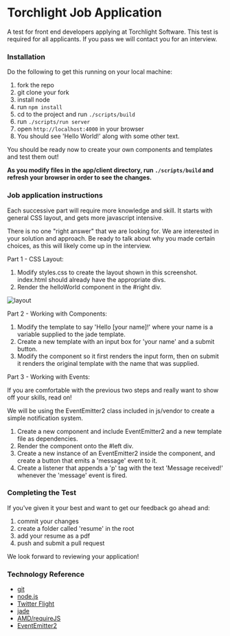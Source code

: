 # Torchlight Job Application

A test for front end developers applying at Torchlight Software.  This test is required for all applicants.  If you pass we will contact you for an interview.

### Installation

Do the following to get this running on your local machine:

1. fork the repo
2. git clone your fork
3. install node
4. run `npm install`
5. cd to the project and run `./scripts/build`
6. run `./scripts/run server`
7. open `http://localhost:4000` in your browser
8. You should see 'Hello World!' along with some other text.

You should be ready now to create your own components and templates and test them out!

**As you modify files in the app/client directory, run `./scripts/build` and refresh your browser in order to see the changes.**

### Job application instructions

Each successive part will require more knowledge and skill.  It starts with general CSS layout, and gets more javascript intensive.

There is no one "right answer" that we are looking for.  We are interested in your solution and approach.  Be ready to talk about why you made certain choices, as this will likely come up in the interview.

Part 1 - CSS Layout:

1. Modify styles.css to create the layout shown in this screenshot.  index.html should already have the appropriate divs.
2. Render the helloWorld component in the #right div.

![layout](https://torchlight-files.s3.amazonaws.com/layout.png)

Part 2 - Working with Components:

1. Modify the template to say 'Hello [your name]!' where your name is a variable supplied to the jade template.
2. Create a new template with an input box for 'your name' and a submit button.
3. Modify the component so it first renders the input form, then on submit it renders the original template with the name that was supplied.

Part 3 - Working with Events:

If you are comfortable with the previous two steps and really want to show off your skills, read on!

We will be using the EventEmitter2 class included in js/vendor to create a simple notification system.

1. Create a new component and include EventEmitter2 and a new template file as dependencies.
2. Render the component onto the #left div.
3. Create a new instance of an EventEmitter2 inside the component, and create a button that emits a 'message' event to it.
4. Create a listener that appends a 'p' tag with the text 'Message received!' whenever the 'message' event is fired.

### Completing the Test

If you've given it your best and want to get our feedback go ahead and:

1. commit your changes
2. create a folder called 'resume' in the root
3. add your resume as a pdf
4. push and submit a pull request

We look forward to reviewing your application!

### Technology Reference

* [git](http://git-scm.com/)
* [node.js](http://nodejs.org/)
* [Twitter Flight](https://github.com/twitter/flight)
* [jade](http://jade-lang.com/)
* [AMD/requireJS](http://requirejs.org/)
* [EventEmitter2](https://github.com/hij1nx/EventEmitter2)
